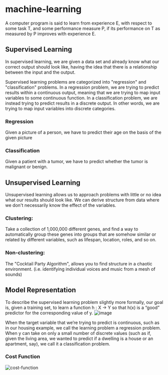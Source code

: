 # machine-learning

A computer program is said to learn from experience E, with respect to some task T, and some performance measure P, if its performance on T as measured by P improves with experience E. 

## Supervised Learning

In supervised learning, we are given a data set and already know what our correct output should look like, having the idea that there is a relationship between the input and the output.  
  
Supervised learning problems are categorized into "regression" and "classification" problems. In a regression problem, we are trying to predict results within a continuous output, meaning that we are trying to map input variables to some continuous function. In a classification problem, we are instead trying to predict results in a discrete output. In other words, we are trying to map input variables into discrete categories.  
  
### Regression

Given a picture of a person, we have to predict their age on the basis of the given picture

### Classification

Given a patient with a tumor, we have to predict whether the tumor is malignant or benign.

## Unsupervised Learning

Unsupervised learning allows us to approach problems with little or no idea what our results should look like. We can derive structure from data where we don't necessarily know the effect of the variables.  

### Clustering: 
Take a collection of 1,000,000 different genes, and find a way to automatically group these genes into groups that are somehow similar or related by different variables, such as lifespan, location, roles, and so on.  

### Non-clustering: 
The "Cocktail Party Algorithm", allows you to find structure in a chaotic environment. (i.e. identifying individual voices and music from a mesh of sounds)  

## Model Representation
To describe the supervised learning problem slightly more formally, our goal is, given a training set, to learn a function h : X → Y so that h(x) is a “good” predictor for the corresponding value of y.
![image](https://d3c33hcgiwev3.cloudfront.net/imageAssetProxy.v1/H6qTdZmYEeaagxL7xdFKxA_2f0f671110e8f7446bb2b5b2f75a8874_Screenshot-2016-10-23-20.14.58.png?expiry=1528156800000&hmac=uOqApgJ4sg8xL6MDjhyk_X4HuVSKJg5YH6Hmn5FZfWI) 

When the target variable that we’re trying to predict is continuous, such as in our housing example, we call the learning problem a regression problem. When y can take on only a small number of discrete values (such as if, given the living area, we wanted to predict if a dwelling is a house or an apartment, say), we call it a classification problem.  

### Cost Function
![cost-function](https://d3c33hcgiwev3.cloudfront.net/imageAssetProxy.v1/R2YF5Lj3EeajLxLfjQiSjg_110c901f58043f995a35b31431935290_Screen-Shot-2016-12-02-at-5.23.31-PM.png?expiry=1528156800000&hmac=tqjwBWkaLFgW9OaP9uT0dHEcgrOkMmi5I48Ug8S4ip4)
